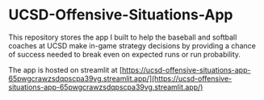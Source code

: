 # UCSD-Offensive-Situations-App

This repository stores the app I built to help the baseball and softball coaches at UCSD make in-game strategy decisions by providing a chance of success needed to break even on expected runs or run probability. 

The app is hosted on streamlit at [https://ucsd-offensive-situations-app-65pwgcrawzsdqpscpa39vg.streamlit.app/](https://ucsd-offensive-situations-app-65pwgcrawzsdqpscpa39vg.streamlit.app/)
